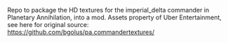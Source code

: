 Repo to package the HD textures for the imperial_delta commander in Planetary Annihilation, into a mod. Assets property of Uber Entertainment, see here for original source: https://github.com/bgolus/pa.commandertextures/